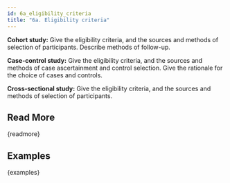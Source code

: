 ```yaml
---
id: 6a_eligibility_criteria
title: "6a. Eligibility criteria"
---
```

**Cohort study:** Give the eligibility criteria, and the sources and methods of selection of participants. Describe methods of follow-up.

**Case-control study:** Give the eligibility criteria, and the sources and methods of case ascertainment and control selection. Give the rationale for the choice of cases and controls.

**Cross-sectional study:** Give the eligibility criteria, and the sources and methods of selection of participants.




## Read More

{readmore}

## Examples

{examples}